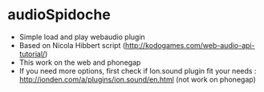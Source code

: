 # audioSpidoche

* Simple load and play webaudio plugin
* Based on Nicola Hibbert script (http://kodogames.com/web-audio-api-tutorial/)
* This work on the web and phonegap
* If you need more options, first check if Ion.sound plugin fit your needs :   http://ionden.com/a/plugins/ion.sound/en.html (not work on phonegap) 
